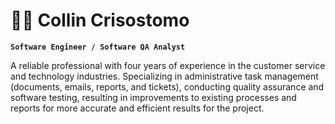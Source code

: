 # 👩‍💻 Collin Crisostomo

**`Software Engineer / Software QA Analyst`**

A reliable professional with four years of experience in the customer service and technology industries. Specializing in administrative task management (documents, emails, reports, and tickets), conducting quality assurance and software testing, resulting in improvements to existing processes and reports for more accurate and efficient results for the project.
